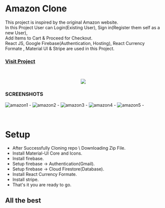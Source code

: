 # Amazon Clone


This project is inspired by the original Amazon website.<br />
In this Project User can Login(Existing User), Sign in(Register them self as a new User),<br/>
Add Items to Cart & Proceed for Checkout.<br />
React JS, Google Firebase(Authentication, Hosting), React Currency Formate , Material UI & Stripe are used in this Project.


### [Visit Project]( https://clone-project-6d0ef.web.app )
<br/>
<p align="center">
 <img src="https://i.ibb.co/6PKNqxX/amazon2.png">
 </p>
 
### SCREENSHOTS

<p align="left">
<img src="https://i.ibb.co/PCcShVb/amazon1.png" alt="amazon1"><span>  -  </span>
<img src="https://i.ibb.co/p38ktQQ/amazon3.png" alt="amazon2"><span>  -  </span>
<img src="https://i.ibb.co/sgJp4Xm/amazon4.png" alt="amazon3"><span>  -  </span>
<img src="https://i.ibb.co/D13wBG7/amazon6.png" alt="amazon4"><span>  -  </span>
<img src="https://i.ibb.co/dbtNpTK/amazon7.png" alt="amazon5"><span>  -  </span>
 </p>
 

<br/>


# Setup

  - After Successfully Cloning repo \ Downloading Zip File.
  - Install Material-UI Core and Icons.
  - Install firebase.
  - Setup firebase -> Authentication(Gmail).
  - Setup firebase -> Cloud Firestore(Database).
  - Install React Currency Formate.
  - Install stripe.
  - That's it you are ready to go.


## All the best
